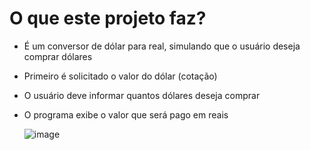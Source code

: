 # O que este projeto faz?
- É um conversor de dólar para real, simulando que o usuário deseja comprar dólares
- Primeiro é solicitado o valor do dólar (cotação)
- O usuário deve informar quantos dólares deseja comprar
- O programa exibe o valor que será pago em reais


    ![image](https://user-images.githubusercontent.com/97055846/179086191-681aef23-05df-4874-a11e-34cefd3c912b.png)
